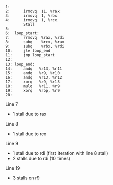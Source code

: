 ```
1:	
2:		irmovq	11, %rax
3:		irmovq	1, %rbx
4:		irmovq	1, %rcx
		Stall
5:	
6:	loop_start:
7:		rrmovq	%rax, %rdi
8:		subq	%rcx, %rax
9:		subq	%rbx, %rdi
10:		jle	loop_end
11:		jmp	loop_start
12:	
13:	loop_end:
14:		andq   %r13, %r11
15:		andq   %r9, %r10
16:		andq   %r13, %r12
17:		xorq   %r9, %r13
18:		mulq   %r11, %r9
19:		xorq   %rbp, %r9
20:
```

Line 7
* 1 stall due to rax

Line 8
* 1 stall due to rcx

Line 9
* 1 stall due to rdi (first iteration with line 8 stall)
* 2 stalls due to rdi (10 times)

Line 19
* 3 stalls on r9